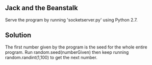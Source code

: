 Jack and the Beanstalk
----------------------

Serve the program by running 'socketserver.py' using Python 2.7.

## Solution

The first number given by the program is the seed for the whole entire program.
Run random.seed(numberGiven) then keep running random.randint(1,100) to get the next number.

